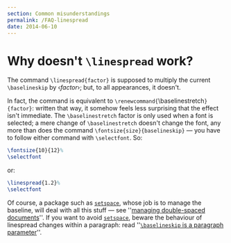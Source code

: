 ```yaml
---
section: Common misunderstandings
permalink: /FAQ-linespread
date: 2014-06-10
---
```


# Why doesn't `\linespread` work?

The command `\linespread{factor}` is supposed to multiply
the current `\baselineskip` by &lsaquo;_factor_&rsaquo;; but, to all
appearances, it doesn't.

In fact, the command is equivalent to
`\renewcommand{`\baselinestretch`}{factor}`: written that
way, it somehow feels less surprising that the effect isn't immediate.
The `\baselinestretch` factor is only used when a font is selected;
a mere change of `\baselinestretch` doesn't change the font, any
more than does the command
`\fontsize{size}{baselineskip}`&nbsp;&mdash; you have to follow
either command with `\selectfont`.  So:
```latex
\fontsize{10}{12}%
\selectfont
```
or:
```latex
\linespread{1.2}%
\selectfont
```
Of course, a package such as [`setspace`](https://ctan.org/pkg/setspace), whose job is to
manage the baseline, will deal with all this stuff&nbsp;&mdash; see
''[managing double-spaced documents](/FAQ-linespace)''.  If
you want to avoid [`setspace`](https://ctan.org/pkg/setspace), beware the behaviour of
linespread changes within a paragraph: read 
''[`\baselineskip` is a paragraph parameter](/FAQ-baselinepar)''.

